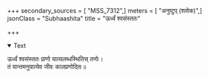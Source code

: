 +++
secondary_sources = [ "MSS_7312",]
meters = [ "अनुष्टुप् (श्लोक)",]
jsonClass = "Subhaashita"
title = "ऊर्ध्वं श्वसंस्ततः"

+++

<details open><summary>Text</summary>

ऊर्ध्वं श्वसंस्ततः प्राणो यात्यलब्धस्थितिस् तनोः।  
तं यान्तमनुयात्येव जीवः कालप्रणोदितः॥
</details>
